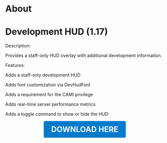 # About

# Development HUD (1.17)

Description:

Provides a staff-only HUD overlay with additional development information.

Features:

Adds a staff-only development HUD

Adds font customization via DevHudFont

Adds a requirement for the CAMI privilege

Adds real-time server performance metrics

Adds a toggle command to show or hide the HUD

<p align="center"><a href="https://github.com/LiliaFramework/Modules/raw/refs/heads/gh-pages/developmenthud.zip" style="display:inline-block;padding:12px 24px;font-size:1.5rem;font-weight:bold;text-decoration:none;color:#fff;background-color:#007acc;border-radius:4px;">DOWNLOAD HERE</a></p>